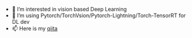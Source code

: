 - 👀 I’m interested in vision based Deep Learning
- 🌱 I’m using Pytorch/TorchVsion/Pytorch-Lightning/Torch-TensorRT for DL dev
- 📫 Here is my [qiita](https://qiita.com/minh33)

